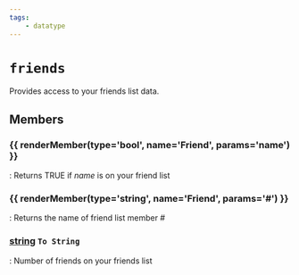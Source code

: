 ```yaml
---
tags:
    - datatype
---
```

# `friends`

<!--dt-desc-start-->
Provides access to your friends list data.
<!--dt-desc-end-->
## Members
<!--dt-members-start-->
### {{ renderMember(type='bool', name='Friend', params='name') }}

:   Returns TRUE if _name_ is on your friend list

### {{ renderMember(type='string', name='Friend', params='#') }}

:   Returns the name of friend list member _\#_

### [string][string] `To String`

:   Number of friends on your friends list
<!--dt-members-end-->
<!--dt-linkrefs-start-->
[bool]: datatype-bool.md
[string]: datatype-string.md
<!--dt-linkrefs-end--> 